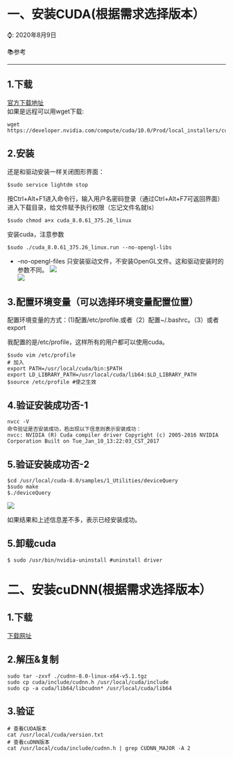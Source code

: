 # 一、安装CUDA(根据需求选择版本）

⌚️: 2020年8月9日

📚参考

---

## 1.下载
[官方下载地址](https://developer.nvidia.com/cuda-downloads)    
如果是远程可以用wget下载:    
```
wget https://developer.nvidia.com/compute/cuda/10.0/Prod/local_installers/cuda_10.0.130_410.48_linux
```
## 2.安装
还是和驱动安装一样关闭图形界面：
```
$sudo service lightdm stop
```

按Ctrl+Alt+F1进入命令行，输入用户名密码登录（通过Ctrl+Alt+F7可返回界面）
进入下载目录，给文件赋予执行权限（忘记文件名就ls）
```
$sudo chmod a+x cuda_8.0.61_375.26_linux 
```

安装cuda，注意参数    
```
$sudo ./cuda_8.0.61_375.26_linux.run --no-opengl-libs
```
* –no-opengl-files 只安装驱动文件，不安装OpenGL文件。这和驱动安装时的参数不同。
![](../imgs/92.png)   
![](../imgs/93.png)   
## 3.配置环境变量（可以选择环境变量配置位置）
配置环境变量的方式：(1)配置/etc/profile.或者（2）配置~/.bashrc。（3）或者export    

我配置的是/etc/profile，这样所有的用户都可以使用cuda。
```
$sudo vim /etc/profile
# 加入
export PATH=/usr/local/cuda/bin:$PATH
export LD_LIBRARY_PATH=/usr/local/cuda/lib64:$LD_LIBRARY_PATH
$source /etc/profile #使之生效
```
## 4.验证安装成功否-1
```
nvcc -V 
命令验证是否安装成功，若出现以下信息则表示安装成功： 
nvcc: NVIDIA (R) Cuda compiler driver Copyright (c) 2005-2016 NVIDIA Corporation Built on Tue_Jan_10_13:22:03_CST_2017
```
## 5.验证安装成功否-2
```
$cd /usr/local/cuda-8.0/samples/1_Utilities/deviceQuery
$sudo make
$./deviceQuery
```
![](../imgs/94.png)  

如果结果和上述信息差不多，表示已经安装成功。
## 5.卸载cuda
```
$ sudo /usr/bin/nvidia-uninstall #uninstall driver
```
# 二、安装cuDNN(根据需求选择版本）
## 1.下载
[下载网址](https://developer.nvidia.com/cudnn)  
## 2.解压&复制
```
sudo tar -zxvf ./cudnn-8.0-linux-x64-v5.1.tgz 
sudo cp cuda/include/cudnn.h /usr/local/cuda/include 
sudo cp -a cuda/lib64/libcudnn* /usr/local/cuda/lib64
```
## 3.验证
```
# 查看CUDA版本
cat /usr/local/cuda/version.txt 
# 查看cuDNN版本
cat /usr/local/cuda/include/cudnn.h | grep CUDNN_MAJOR -A 2 
```